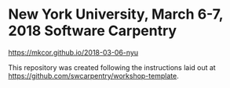 # New York University, March 6-7, 2018 Software Carpentry

https://mkcor.github.io/2018-03-06-nyu

This repository was created following the instructions laid out at
https://github.com/swcarpentry/workshop-template.
